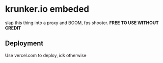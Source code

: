 # krunker.io embeded

slap this thing into a proxy and BOOM, fps shooter.
**FREE TO USE WITHOUT CREDIT**

## Deployment

Use vercel.com to deploy, idk otherwise
